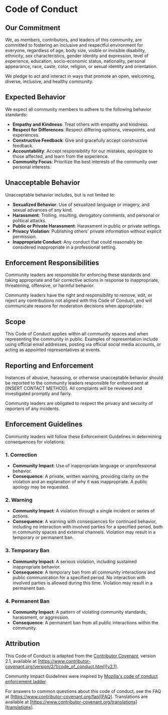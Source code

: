 # Code of Conduct

## Our Commitment

We, as members, contributors, and leaders of this community, are committed to fostering an inclusive and respectful environment for everyone, regardless of age, body size, visible or invisible disability, ethnicity, sex characteristics, gender identity and expression, level of experience, education, socio-economic status, nationality, personal appearance, race, caste, color, religion, or sexual identity and orientation.

We pledge to act and interact in ways that promote an open, welcoming, diverse, inclusive, and healthy community.

## Expected Behavior

We expect all community members to adhere to the following behavior standards:

- **Empathy and Kindness**: Treat others with empathy and kindness.
- **Respect for Differences**: Respect differing opinions, viewpoints, and experiences.
- **Constructive Feedback**: Give and gracefully accept constructive feedback.
- **Accountability**: Accept responsibility for our mistakes, apologize to those affected, and learn from the experience.
- **Community Focus**: Prioritize the best interests of the community over personal interests.

## Unacceptable Behavior

Unacceptable behavior includes, but is not limited to:

- **Sexualized Behavior**: Use of sexualized language or imagery, and sexual advances of any kind.
- **Harassment**: Trolling, insulting, derogatory comments, and personal or political attacks.
- **Public or Private Harassment**: Harassment in public or private settings.
- **Privacy Violation**: Publishing others' private information without explicit permission.
- **Inappropriate Conduct**: Any conduct that could reasonably be considered inappropriate in a professional setting.

## Enforcement Responsibilities

Community leaders are responsible for enforcing these standards and taking appropriate and fair corrective actions in response to inappropriate, threatening, offensive, or harmful behavior.

Community leaders have the right and responsibility to remove, edit, or reject any contributions not aligned with this Code of Conduct, and will communicate reasons for moderation decisions when appropriate.

## Scope

This Code of Conduct applies within all community spaces and when representing the community in public. Examples of representation include using official email addresses, posting via official social media accounts, or acting as appointed representatives at events.

## Reporting and Enforcement

Instances of abusive, harassing, or otherwise unacceptable behavior should be reported to the community leaders responsible for enforcement at [INSERT CONTACT METHOD]. All complaints will be reviewed and investigated promptly and fairly.

Community leaders are obligated to respect the privacy and security of reporters of any incidents.

## Enforcement Guidelines

Community leaders will follow these Enforcement Guidelines in determining consequences for violations:

### 1. Correction

- **Community Impact**: Use of inappropriate language or unprofessional behavior.
- **Consequence**: A private, written warning, providing clarity on the violation and an explanation of why it was inappropriate. A public apology may be requested.

### 2. Warning

- **Community Impact**: A violation through a single incident or series of actions.
- **Consequence**: A warning with consequences for continued behavior, including no interaction with involved parties for a specified period, both in community spaces and external channels. Violation may result in a temporary or permanent ban.

### 3. Temporary Ban

- **Community Impact**: A serious violation, including sustained inappropriate behavior.
- **Consequence**: A temporary ban from all community interactions and public communication for a specified period. No interaction with involved parties is allowed during this time. Violation may result in a permanent ban.

### 4. Permanent Ban

- **Community Impact**: A pattern of violating community standards, harassment, or aggression.
- **Consequence**: A permanent ban from all public interactions within the community.

## Attribution

This Code of Conduct is adapted from the [Contributor Covenant][homepage], version 2.1, available at [https://www.contributor-covenant.org/version/2/1/code_of_conduct.html][v2.1].

Community Impact Guidelines were inspired by [Mozilla's code of conduct enforcement ladder][Mozilla CoC].

For answers to common questions about this code of conduct, see the FAQ at [https://www.contributor-covenant.org/faq][FAQ]. Translations are available at [https://www.contributor-covenant.org/translations][translations].

[homepage]: https://www.contributor-covenant.org
[v2.1]: https://www.contributor-covenant.org/version/2/1/code_of_conduct.html
[Mozilla CoC]: https://github.com/mozilla/diversity
[FAQ]: https://www.contributor-covenant.org/faq
[translations]: https://www.contributor-covenant.org/translations